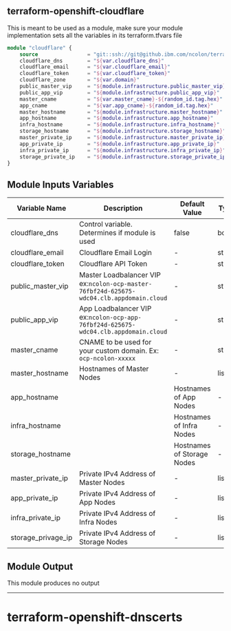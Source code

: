 ## terraform-openshift-cloudflare

This is meant to be used as a module, make sure your module implementation sets all the variables in its terraform.tfvars file

```terraform
module "cloudflare" {
    source                = "git::ssh://git@github.ibm.com/ncolon/terraform-openshift-cloudflare.git"
    cloudflare_dns        = "${var.cloudflare_dns}"
    cloudflare_email      = "${var.cloudflare_email}"
    cloudflare_token      = "${var.cloudflare_token}"
    cloudflare_zone       = "${var.domain}"
    public_master_vip     = "${module.infrastructure.public_master_vip}"
    public_app_vip        = "${module.infrastructure.public_app_vip}"
    master_cname          = "${var.master_cname}-${random_id.tag.hex}"
    app_cname             = "${var.app_cname}-${random_id.tag.hex}"
    master_hostname       = "${module.infrastructure.master_hostname}"
    app_hostname          = "${module.infrastructure.app_hostname}"
    infra_hostname        = "${module.infrastructure.infra_hostname}"
    storage_hostname      = "${module.infrastructure.storage_hostname}"
    master_private_ip     = "${module.infrastructure.master_private_ip}"
    app_private_ip        = "${module.infrastructure.app_private_ip}"
    infra_private_ip      = "${module.infrastructure.infra_private_ip}"
    storage_private_ip    = "${module.infrastructure.storage_private_ip}"
}
```

## Module Inputs Variables

|Variable Name|Description|Default Value|Type|
|-------------|-----------|-------------|----|
|cloudflare_dns|Control variable.  Determines if module is used|false|bool|
|cloudflare_email|Cloudflare Email Login|-|string|
|cloudflare_token|Cloudflare API Token|-|string|
|public_master_vip|Master Loadbalancer VIP ex:`ncolon-ocp-master-76fbf24d-625675-wdc04.clb.appdomain.cloud`|-|string|
|public_app_vip|App Loadbalancer VIP ex:`ncolon-ocp-app-76fbf24d-625675-wdc04.clb.appdomain.cloud`|-|string|
|master_cname|CNAME to be used for your custom domain. Ex: `ocp-ncolon-xxxxx`|-|string|
|master_hostname|Hostnames of Master Nodes|-|list|
|app_hostname||Hostnames of App Nodes|-|list|
|infra_hostname||Hostnames of Infra Nodes|-|list|
|storage_hostname||Hostnames of Storage Nodes|-|list|
|master_private_ip|Private IPv4 Address of Master Nodes|-|list|
|app_private_ip|Private IPv4 Address of App Nodes|-|list|
|infra_private_ip|Private IPv4 Address of Infra Nodes|-|list|
|storage_privage_ip|Private IPv4 Address of Storage Nodes|-|list|


## Module Output
This module produces no output

----
# terraform-openshift-dnscerts
